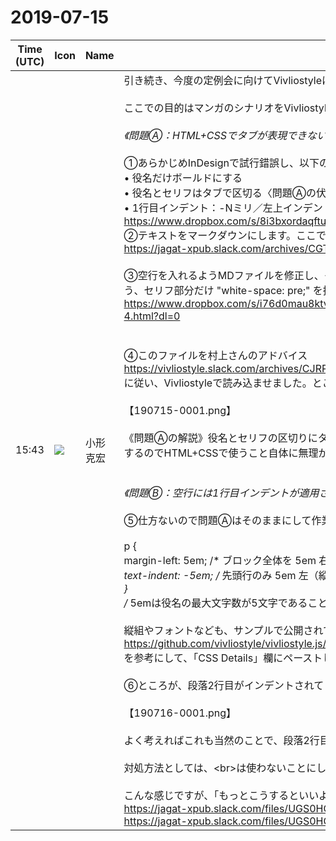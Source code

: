 # 2019-07-15

|Time (UTC)|Icon|Name|Message|
|---|---|---|---|
|15:43|![](https://avatars.slack-edge.com/2020-01-22/918424979847_0035b70d5fcd5cec902e_72.png)|小形克宏|引き続き、今度の定例会に向けてVivliostyleに挑戦中……ですが、なかなかうまくいかない。途中を端折ると伝わらないので、長くなりますが最初から説明させてください。<br><br>ここでの目的はマンガのシナリオをVivliostyleで組むことです。なお、組み方向は縦とします。<br><br>*《問題Ⓐ：HTML+CSSでタブが表現できない問題》*<br><br>①あらかじめInDesignで試行錯誤し、以下のようにすればシナリオ風に組めることを確認、これをHTML+CSSで表現しようと考えました。<br>• 役名だけボールドにする<br>• 役名とセリフはタブで区切る〈問題Ⓐの伏線〉<br>• 1行目インデント：-Nミリ／左上インデント：Nミリ<br><https://www.dropbox.com/s/8i3bxordaqftubt/blogdramafig01.png?dl=0><br>②テキストをマークダウンにします。ここでセリフ毎の改行ができないという問題が発生、これは空行&lt;br&gt;を入れることで解決することがわかりました〈問題Ⓑの伏線〉<br><https://jagat-xpub.slack.com/archives/CGT1SGHPF/p1562516881003900><br><br>③空行を入れるようMDファイルを修正し、それをHTMLに変換します。ところがHTMLへの書き出しの過程で、タブが半角スペース4つに置き換えられていることが判明。そこでテキストエディタでタブに置換。さらにタブを正確に表示するよう、セリフ部分だけ "white-space: pre;" を指定することにしました。そのファイルがこちら <https://www.dropbox.com/s/i76d0mau8ktvuls/20190111_%E6%AD%BB%E5%88%91%E3%82%B3%E3%83%9F%E3%83%83%E3%82%AF%E3%83%97%E3%83%AD%E3%83%83%E3%83%88%EF%BC%91_20190715-4.html?dl=0><br><br><br>④このファイルを村上さんのアドバイス<br><https://vivliostyle.slack.com/archives/CJRP7PK6K/p1561526376012500?thread_ts=1561084804.004600&amp;cid=CJRP7PK6K><br>に従い、Vivliostyleで読み込ませました。ところがwhite-spaceを指定したことにより、行が長くなった場合でも折り返されない（そういう仕様である）ことが発覚。<br><br>【190715-0001.png】<br><br>《問題Ⓐの解説》役名とセリフの区切りにタブを使うことで、役名の字数が異なる場合でもセリフの開始位置を揃えられます。つまりタブを使う必要性があるのです。他方、white-spaceの振る舞い以前の問題として、タブの幅は環境に依存するのでHTML+CSSで使うこと自体に無理があると言えます。今のところ代替の方法を思いつきません。<br><br><br>*《問題Ⓑ：空行には1行目インデントが適用されない問題》*<br><br>⑤仕方ないので問題Ⓐはそのままにして作業続行。Vivliostyleでインデントの表現に挑戦します。調べたところ、これはいわゆる「ぶら下げインデント」というものなのですね。p要素に対し、以下のように指定すればよさそうです。<br><br>p {<br>      margin-left: 5em; /* ブロック全体を 5em 右（縦の場合は下）に */<br>      text-indent: -5em; /* 先頭行のみ 5em 左（縦の場合は上）に */<br>}<br>/* 5emは役名の最大文字数が5文字であることによる */<br><br>縦組やフォントなども、サンプルで公開されている「高瀬舟」のCSS<br><https://github.com/vivliostyle/vivliostyle.js/blob/gh-pages/samples/variable-page-size/ja-vertical/Takasebune/style.css><br>を参考にして、「CSS Details」欄にペーストして「Apply」をクリック。<br><br>⑥ところが、段落2行目がインデントされてしまい、行頭が揃わない問題が発覚。<br><br>【190716-0001.png】<br><br>よく考えればこれも当然のことで、段落2行目と書きましたが、単に&lt;br&gt;で区切っただけの同じ段落内なので、これが指定どおりの振る舞いなのです。<br><br>対処方法としては、&lt;br&gt;は使わないことにし、1つのセリフを1つのp要素にするようHTMLを修正しようと考えています。ちょっと大変だけど仕方ないか……。<br><br>こんな感じですが、「もっとこうするといいよ」とか「それ間違ってるよ」などありましたらお願いいたします。<br>https://jagat-xpub.slack.com/files/UGS0HG7H6/FL8FSUDC1/190715-0001.png<br>https://jagat-xpub.slack.com/files/UGS0HG7H6/FLEC7GQ84/190716-0001.png|
